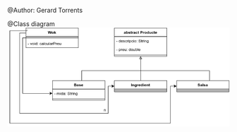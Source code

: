 @Author: Gerard Torrents

@Class diagram
![Diagrama_Classes_Wok.drawio.png](Diagrama_Classes_Wok.drawio.png)